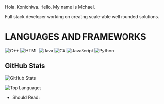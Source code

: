 Hola. Konichiwa. Hello. My name is Michael. 

Full stack developer working on creating scale-able well rounded solutions.

<h1>LANGUAGES AND FRAMEWORKS</h1>
<p>
  <img alt="C++" src="https://img.shields.io/badge/C++-00599C?style=for-the-badge&logo=c%2b%2b&logoColor=white"/>
  <img alt="HTML" src="https://img.shields.io/badge/HTML-E34F26?style=for-the-badge&logo=html5&logoColor=white"/>
  <img alt="Java" src="https://img.shields.io/badge/Java-007396?style=for-the-badge&logo=java&logoColor=white"/>
  <img alt="C#" src="https://img.shields.io/badge/C%23-239120?style=for-the-badge&logo=c-sharp&logoColor=white"/>
  <img alt="JavaScript" src="https://img.shields.io/badge/JavaScript-F7DF1E?style=for-the-badge&logo=javascript&logoColor=black"/>
  <img alt="Python" src="https://img.shields.io/badge/Python-3776AB?style=for-the-badge&logo=python&logoColor=white"/>
</p>

<p>
<h2>GitHub Stats</h2>

<p>
  <img src="https://github-readme-stats.vercel.app/api?username=pseudologics&hide_rank=true&show_icons=true&theme=radical" alt="GitHub Stats" />
</p>
<p>
  <img src="https://github-readme-stats.vercel.app/api/top-langs/?username=pseudologics&layout=compact&theme=radical" alt="Top Languages" />
</p>
</p>


- Should Read:


<!---
PsuedoLogics/PsuedoLogics is a ✨ special ✨ repository because its `README.md` (this file) appears on your GitHub profile.
You can click the Preview link to take a look at your changes.
--->
